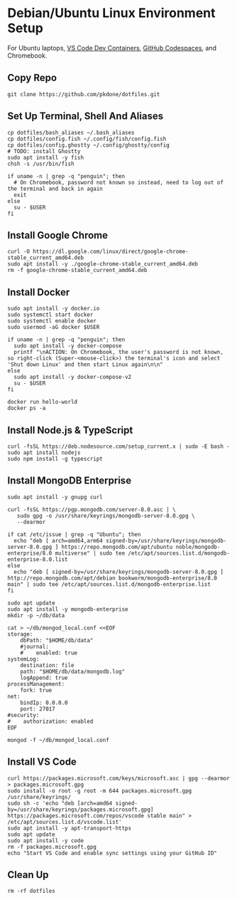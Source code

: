 # Debian/Ubuntu Linux Environment Setup

For Ubuntu laptops, [VS Code Dev Containers](https://code.visualstudio.com/docs/devcontainers/containers), [GitHub Codespaces](https://docs.github.com/en/codespaces/overview), and Chromebook.

## Copy Repo

```console
git clone https://github.com/pkdone/dotfiles.git
```

## Set Up Terminal, Shell And Aliases

```console
cp dotfiles/bash_aliases ~/.bash_aliases
cp dotfiles/config.fish ~/.config/fish/config.fish
cp dotfiles/config.ghostty ~/.config/ghostty/config
# TODO: install Ghostty
sudo apt install -y fish
chsh -s /usr/bin/fish

if uname -n | grep -q "penguin"; then
  # On Chromebook, password not known so instead, need to log out of the terminal and back in again
  exit
else
  su - $USER
fi
```

## Install Google Chrome

```console
curl -O https://dl.google.com/linux/direct/google-chrome-stable_current_amd64.deb
sudo apt install -y ./google-chrome-stable_current_amd64.deb
rm -f google-chrome-stable_current_amd64.deb
```

## Install Docker

```console
sudo apt install -y docker.io
sudo systemctl start docker
sudo systemctl enable docker
sudo usermod -aG docker $USER

if uname -n | grep -q "penguin"; then
  sudo apt install -y docker-compose
  printf "\nACTION: On Chromebook, the user's password is not known, so right-click (Super-<mouse-click>) the terminal's icon and select 'Shut down Linux' and then start Linux again\n\n"
else
  sudo apt install -y docker-compose-v2
  su - $USER
fi
```

```console
docker run hello-world
docker ps -a
```

## Install Node.js & TypeScript

```console
curl -fsSL https://deb.nodesource.com/setup_current.x | sudo -E bash -
sudo apt install nodejs
sudo npm install -g typescript
```

## Install MongoDB Enterprise
```console
sudo apt install -y gnupg curl

curl -fsSL https://pgp.mongodb.com/server-8.0.asc | \
   sudo gpg -o /usr/share/keyrings/mongodb-server-8.0.gpg \
   --dearmor

if cat /etc/issue | grep -q "Ubuntu"; then
  echo "deb [ arch=amd64,arm64 signed-by=/usr/share/keyrings/mongodb-server-8.0.gpg ] https://repo.mongodb.com/apt/ubuntu noble/mongodb-enterprise/8.0 multiverse" | sudo tee /etc/apt/sources.list.d/mongodb-enterprise-8.0.list
else
  echo "deb [ signed-by=/usr/share/keyrings/mongodb-server-8.0.gpg ] http://repo.mongodb.com/apt/debian bookworm/mongodb-enterprise/8.0 main" | sudo tee /etc/apt/sources.list.d/mongodb-enterprise.list
fi

sudo apt update
sudo apt install -y mongodb-enterprise
mkdir -p ~/db/data

cat > ~/db/mongod_local.conf <<EOF
storage:
    dbPath: "$HOME/db/data"
    #journal:
    #    enabled: true
systemLog:
    destination: file
    path: "$HOME/db/data/mongodb.log"
    logAppend: true
processManagement:
    fork: true
net:
    bindIp: 0.0.0.0
    port: 27017
#security:
#    authorization: enabled
EOF

mongod -f ~/db/mongod_local.conf
```

## Install VS Code

```console
curl https://packages.microsoft.com/keys/microsoft.asc | gpg --dearmor > packages.microsoft.gpg
sudo install -o root -g root -m 644 packages.microsoft.gpg /usr/share/keyrings/
sudo sh -c 'echo "deb [arch=amd64 signed-by=/usr/share/keyrings/packages.microsoft.gpg] https://packages.microsoft.com/repos/vscode stable main" > /etc/apt/sources.list.d/vscode.list'
sudo apt install -y apt-transport-https
sudo apt update
sudo apt install -y code
rm -f packages.microsoft.gpg
echo "Start VS Code and enable sync settings using your GitHub ID"
```

## Clean Up

```console
rm -rf dotfiles
```
